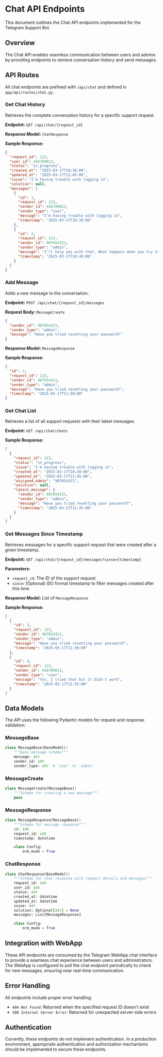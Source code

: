 # Chat API Endpoints

This document outlines the Chat API endpoints implemented for the Telegram Support Bot.

## Overview

The Chat API enables seamless communication between users and admins by providing endpoints to retrieve conversation history and send messages.

## API Routes

All chat endpoints are prefixed with `/api/chat` and defined in `app/api/routes/chat.py`.

### Get Chat History

Retrieves the complete conversation history for a specific support request.

**Endpoint:** `GET /api/chat/{request_id}`

**Response Model:** `ChatResponse`

**Sample Response:**
```json
{
  "request_id": 123,
  "user_id": 456789012,
  "status": "in_progress",
  "created_at": "2025-03-17T10:30:00",
  "updated_at": "2025-03-17T11:45:00",
  "issue": "I'm having trouble with logging in",
  "solution": null,
  "messages": [
    {
      "id": 1,
      "request_id": 123,
      "sender_id": 456789012,
      "sender_type": "user",
      "message": "I'm having trouble with logging in",
      "timestamp": "2025-03-17T10:30:00"
    },
    {
      "id": 2,
      "request_id": 123,
      "sender_id": 987654321,
      "sender_type": "admin",
      "message": "I'll help you with that. What happens when you try to log in?",
      "timestamp": "2025-03-17T10:40:00"
    }
  ]
}
```

### Add Message

Adds a new message to the conversation.

**Endpoint:** `POST /api/chat/{request_id}/messages`

**Request Body:** `MessageCreate`
```json
{
  "sender_id": 987654321,
  "sender_type": "admin",
  "message": "Have you tried resetting your password?"
}
```

**Response Model:** `MessageResponse`

**Sample Response:**
```json
{
  "id": 3,
  "request_id": 123,
  "sender_id": 987654321,
  "sender_type": "admin",
  "message": "Have you tried resetting your password?",
  "timestamp": "2025-03-17T11:50:00"
}
```

### Get Chat List

Retrieves a list of all support requests with their latest messages.

**Endpoint:** `GET /api/chat/chats`

**Sample Response:**
```json
[
  {
    "request_id": 123,
    "status": "in_progress",
    "issue": "I'm having trouble with logging in",
    "created_at": "2025-03-17T10:30:00",
    "updated_at": "2025-03-17T11:45:00",
    "assigned_admin": "987654321",
    "solution": null,
    "latest_message": {
      "sender_id": 987654321,
      "sender_type": "admin",
      "message": "Have you tried resetting your password?",
      "timestamp": "2025-03-17T11:45:00"
    }
  }
]
```

### Get Messages Since Timestamp

Retrieves messages for a specific support request that were created after a given timestamp.

**Endpoint:** `GET /api/chat/{request_id}/messages?since={timestamp}`

**Parameters:**
- `request_id`: The ID of the support request
- `since`: (Optional) ISO format timestamp to filter messages created after this time

**Response Model:** List of `MessageResponse`

**Sample Response:**
```json
[
  {
    "id": 3,
    "request_id": 123,
    "sender_id": 987654321,
    "sender_type": "admin",
    "message": "Have you tried resetting your password?",
    "timestamp": "2025-03-17T11:50:00"
  },
  {
    "id": 4,
    "request_id": 123,
    "sender_id": 456789012,
    "sender_type": "user",
    "message": "Yes, I tried that but it didn't work",
    "timestamp": "2025-03-17T11:55:00"
  }
]
```

## Data Models

The API uses the following Pydantic models for request and response validation:

### MessageBase
```python
class MessageBase(BaseModel):
    """Base message schema"""
    message: str
    sender_id: int
    sender_type: str  # 'user' or 'admin'
```

### MessageCreate
```python
class MessageCreate(MessageBase):
    """Schema for creating a new message"""
    pass
```

### MessageResponse
```python
class MessageResponse(MessageBase):
    """Schema for message response"""
    id: int
    request_id: int
    timestamp: datetime

    class Config:
        orm_mode = True
```

### ChatResponse
```python
class ChatResponse(BaseModel):
    """Schema for chat response with request details and messages"""
    request_id: int
    user_id: int
    status: str
    created_at: datetime
    updated_at: datetime
    issue: str
    solution: Optional[str] = None
    messages: List[MessageResponse]

    class Config:
        orm_mode = True
```

## Integration with WebApp

These API endpoints are consumed by the Telegram WebApp chat interface to provide a seamless chat experience between users and administrators. The WebApp is configured to poll the chat endpoint periodically to check for new messages, ensuring near real-time communication.

## Error Handling

All endpoints include proper error handling:

- `404 Not Found`: Returned when the specified request ID doesn't exist
- `500 Internal Server Error`: Returned for unexpected server-side errors

## Authentication

Currently, these endpoints do not implement authentication. In a production environment, appropriate authentication and authorization mechanisms should be implemented to secure these endpoints. 